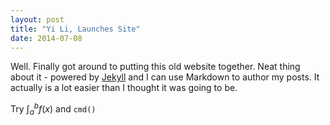 ```yaml
---
layout: post
title: "Yi Li, Launches Site"
date: 2014-07-08
---
```


Well. Finally got around to putting this old website together. Neat thing about it - powered by [Jekyll](http://jekyllrb.com) and I can use Markdown to author my posts. 
It actually is a lot easier than I thought it was going to be.

Try $\int_a^bf(x)$ and `cmd()`
